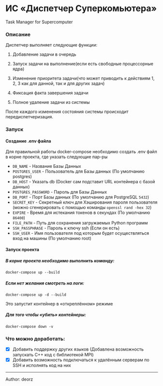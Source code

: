 # ИС «Диспетчер Суперкомьютера»
Task Manager for Supercomputer


### Описание
Диспетчер выполняет следующие функции:

1. Добавление задачи в очередь

2. Запуск задачи на выполнение(если есть свободные процессорные ядра)

3. Изменение приоритета задачи(что может приводить к действиям 1, 2, 3 как для данной, так и для других задач)

4. Фиксация факта завершения задачи

5. Полное удаление задачи из системы

После каждого изменения состояния системы происходит передиспетчеризация.

### Запуск

#### Создание .env файла

Для правильной работы docker-compose необходимо создать .env файл в корне проекта, где указать следующие пар-ры

- `DB_NAME` - Название Базы Данных
- `POSTGRES_USER` - Пользователь для Базы данных (По умолчанию postgres)
- `DB_HOST` - Указать db (Docker сам подставит URL контейнера с базой данных)
- `POSTGRES_PASSWORD` - Пароль для Базы Данных
- `DB_PORT` - Порт Базы данных (По умолчанию для PostgreSQL `5432`)
- `SECRET_KEY` - Секретный ключ для Хэширования пароля пользователя (можно сгенерировать с помощью команды `openssl rand -hex 32`)
- `EXPIRE` - Время для истекания токенов в секундах (По умолчанию `86400`)
- `FILE_PATH` - Путь для сохранения загружаемых Python программ
- `SSH_PASSPHRASE` - Пароль к ключу ssh (Если он есть)
- `SSH_USER` - Имя пользователя под которым будет осуществляться вход на машины (По умолчанию root)

#### Запуск проекта

##### В корне проекта необходимо выполнить команду:

```shell
docker-compose up --build
```

##### Если нет желания смотреть на логи:

```shell
docker-compose up -d --build
```
Это запустит контейнер в «откреплённом» режиме

##### Для того чтобы «убить» контейнеры:

```shell
docker-compose down -v
```

### Что можно доработать:

- [x] Добавить поддержку других языков (Добавлена возможность запускать C++ код с библиотекой MPI)
- [x] Добавить возможность подключаться к удалённым серверам по SSH и исполнять код на них

------
Author: deorz
